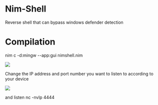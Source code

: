 # Nim-Shell
Reverse shell that can bypass windows defender detection

# Compilation
nim c -d:mingw --app:gui nimshell.nim


<img src="https://github.com/emrekybs/nim-shell/blob/main/1.png">

Change the IP address and port number you want to listen to according to your device

<img src="https://github.com/emrekybs/nim-shell/blob/main/2.png">

and listen
nc -nvlp 4444
